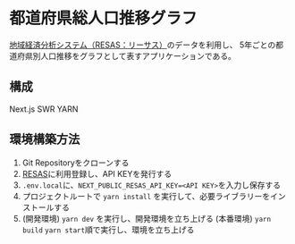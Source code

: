 # 都道府県総人口推移グラフ

[地域経済分析システム（RESAS：リーサス）](https://opendata.resas-portal.go.jp/)のデータを利用し、
5年ごとの都道府県別人口推移をグラフとして表すアプリケーションである。

## 構成
Next.js
SWR
YARN

## 環境構築方法
1. Git Repositoryをクローンする
2. [RESAS](https://opendata.resas-portal.go.jp/)に利用登録し、API KEYを発行する
3. `.env.local`に、`NEXT_PUBLIC_RESAS_API_KEY=<API KEY>`を入力し保存する
4. プロジェクトルートで `yarn install` を実行して、必要ライブラリーをインストールする
5. (開発環境) `yarn dev` を実行し、開発環境を立ち上げる (本番環境) `yarn build` `yarn start`順で実行し、環境を立ち上げる
